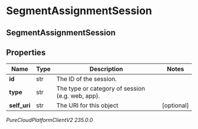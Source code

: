 # SegmentAssignmentSession

## SegmentAssignmentSession

## Properties

|Name | Type | Description | Notes|
|------------ | ------------- | ------------- | -------------|
| **id** | str | The ID of the session. | |
| **type** | str | The type or category of session (e.g. web, app). | |
| **self_uri** | str | The URI for this object | [optional] |



_PureCloudPlatformClientV2 235.0.0_
